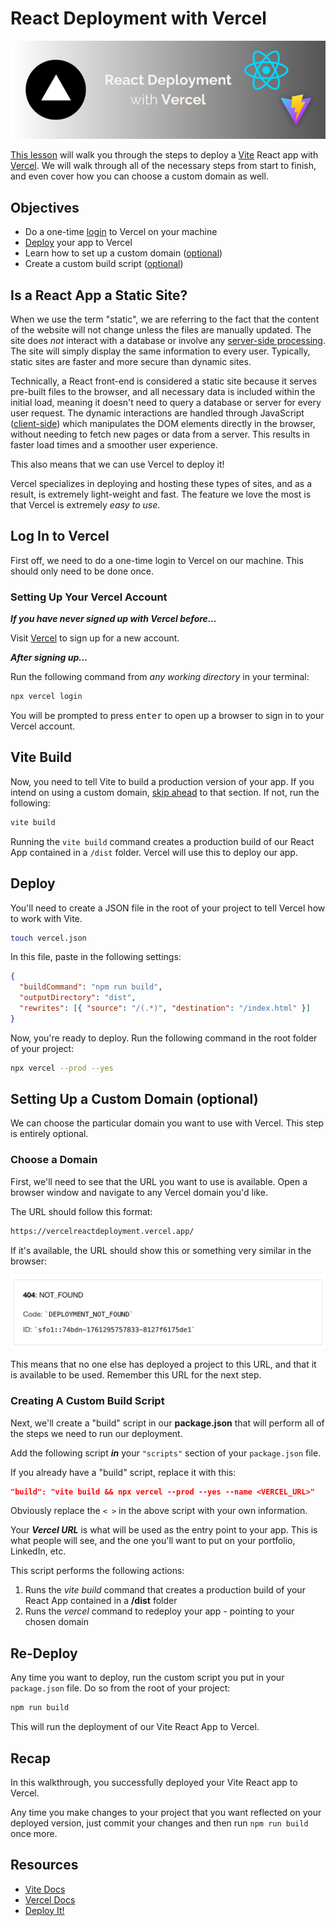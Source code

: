 # React Deployment with Vercel

![deploy](./images/readme-banner.png)

[This lesson](https://vercelreactdeployment.vercel.app/) will walk you through the steps to deploy a [Vite](https://vitejs.dev/) React app with [Vercel](https://vercel.com/home). We will walk through all of the necessary steps from start to finish, and even cover how you can choose a custom domain as well.


## Objectives

- Do a one-time [login](#log-in-to-vercel) to Vercel on your machine
- [Deploy](#deploy) your app to Vercel
- Learn how to set up a custom domain ([optional](#setting-up-a-custom-domain-optional))
- Create a custom build script ([optional](#creating-a-custom-build-script))


## Is a React App a Static Site?

When we use the term "static", we are referring to the fact that the content of the website will not change unless the files are manually updated. The site does *not* interact with a database or involve any [server-side processing](https://en.wikipedia.org/wiki/Server-side). The site will simply display the same information to every user. Typically, static sites are faster and more secure than dynamic sites.

Technically, a React front-end is considered a static site because it serves pre-built files to the browser, and all necessary data is included within the initial load, meaning it doesn't need to query a database or server for every user request. The dynamic interactions are handled through JavaScript ([client-side](https://en.wikipedia.org/wiki/Dynamic_web_page)) which manipulates the DOM elements directly in the browser, without needing to fetch new pages or data from a server. This results in faster load times and a smoother user experience.

This also means that we can use Vercel to deploy it!

Vercel specializes in deploying and hosting these types of sites, and as a result, is extremely light-weight and fast. The feature we love the most is that Vercel is extremely *easy to use*.


## Log In to Vercel

First off, we need to do a one-time login to Vercel on our machine. This should only need to be done once.


### Setting Up Your Vercel Account

***If you have never signed up with Vercel before...***

Visit [Vercel](https://vercel.com/signup) to sign up for a new account.

***After signing up...***

Run the following command from *any working directory* in your terminal:

```sh
npx vercel login
```

You will be prompted to press <kbd>enter</kbd> to open up a browser to sign in to your Vercel account.


## Vite Build

Now, you need to tell Vite to build a production version of your app. If you intend on using a custom domain, [skip ahead](#custom-domain) to that section. If not, run the following:

```sh
vite build
```

Running the `vite build` command creates a production build of our React App contained in a `/dist` folder. Vercel will use this to deploy our app.


## Deploy

You'll need to create a JSON file in the root of your project to tell Vercel how to work with Vite.

```sh
touch vercel.json
```

In this file, paste in the following settings:

```json
{
  "buildCommand": "npm run build",
  "outputDirectory": "dist",
  "rewrites": [{ "source": "/(.*)", "destination": "/index.html" }]
}
```

Now, you're ready to deploy. Run the following command in the root folder of your project:

```sh
npx vercel --prod --yes
```

## Setting Up a Custom Domain (optional)

We can choose the particular domain you want to use with Vercel. This step is entirely optional.


### Choose a Domain

First, we'll need to see that the URL you want to use is available. Open a browser window and navigate to any Vercel domain you'd like.

The URL should follow this format:

```txt
https://vercelreactdeployment.vercel.app/
```

If it's available, the URL should show this or something very similar in the browser:

![not-found](./images/not-found.png)

This means that no one else has deployed a project to this URL, and that it is available to be used. Remember this URL for the next step.


### Creating A Custom Build Script

Next, we'll create a "build" script in our **package.json** that will perform all of the steps we need to run our deployment.

Add the following script ***in*** your `"scripts"` section of your `package.json` file.

If you already have a "build" script, replace it with this:

```json
"build": "vite build && npx vercel --prod --yes --name <VERCEL_URL>"
```

Obviously replace the `< >` in the above script with your own information.

Your ***Vercel URL*** is what will be used as the entry point to your app. This is what people will see, and the one you'll want to put on your portfolio, LinkedIn, etc.

This script performs the following actions:

1. Runs the *vite build* command that creates a production build of your React App contained in a **/dist** folder
2. Runs the *vercel* command to redeploy your app - pointing to your chosen domain


## Re-Deploy

Any time you want to deploy, run the custom script you put in your `package.json` file. Do so from the root of your project:

```sh
npm run build
```

This will run the deployment of our Vite React App to Vercel.


## Recap

In this walkthrough, you successfully deployed your Vite React app to Vercel.

Any time you make changes to your project that you want reflected on your deployed version, just commit your changes and then run `npm run build` once more.

## Resources

- [Vite Docs](https://vitejs.dev/guide/)
- [Vercel Docs](https://vercel.com/docs)
- [Deploy It!](https://deployit.surge.sh/)

